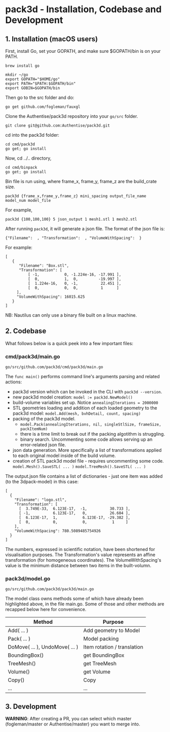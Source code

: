 # pack3d - Installation, Codebase and Development


## 1. Installation (macOS users)

First, install Go, set your GOPATH, and make sure $GOPATH/bin is on your PATH.

```
brew install go

mkdir ~/go
export GOPATH="$HOME/go"
export PATH="$PATH:$GOPATH/bin"
export GOBIN=$GOPATH/bin
```

Then go to the src folder and do:

```
go get github.com/fogleman/fauxgl
```

Clone the Authentise/pack3d repository into your ```go/src``` folder.
```
git clone git@github.com:Authentise/pack3d.git
```

cd into the pack3d folder:
```
cd cmd/pack3d
go get; go install
```

Now, cd ../.. directory,
```
cd cmd/binpack
go get; go install
```

Bin file is run using, where frame_x, frame_y, frame_z are the build_crate size.
```
pack3d {frame_x,frame_y,frame_z} mini_spacing output_file_name model_num model_file
```

For example,
```
pack3d {100,100,100} 5 json_output 1 mesh1.stl 1 mesh2.stl
```

After running `pack3d`, it will generate a json file. The format of the json file is:

```
{"Filename":  , "Transformation":  , "VolumeWithSpacing":  }
```

For example:

```
[
   {
      "Filename": "Box.stl",
      "Transformation": [
          [ -1,           0, -1.224e-16, -17.991 ],
          [  0,           1,  0,         -19.997 ],
          [  1.224e-16,   0, -1,          22.451 ],
          [  0,           0,  0,          1      ]
     ],
     "VolumeWithSpacing": 16015.625
   }
]
```

NB: Nautilus can only use a binary file built on a linux machine.

## 2. Codebase

What follows below is a quick peek into a few important files:

### cmd/pack3d/main.go
```go/src/github.com/pack3d/cmd/pack3d/main.go```

The ```func main()``` performs command line's arguments parsing and related actions:

- pack3d version which can be invoked in the CLI with ```pack3d --version```.
- new pack3d model creation: ```model := pack3d.NewModel()```
- build-volume variables set up. Notice ```annealingIterations = 2000000```
- STL geometries loading and addition of each loaded geometry to the pack3d model: ```model.Add(mesh, bvhDetail, count, spacing)```
- packing of the pack3d model.
  - ```model.Pack(annealingIterations, nil, singleStlSize, frameSize, packItemNum)```
  - there is a time limit to break out if the packing algotithm is struggling.
  - binary search. Uncommenting some code allows serving up an error-related json file.
- json data generation. More specifically a list of transformations applied to each original model inside of the build volume.
- creation of STL pack3d model file - requires uncommenting some code. ```model.Mesh().SaveSTL( ... )```
```model.TreeMesh().SaveSTL( ... )```

The output.json file contains a list of dictionaries - just one item was added (to the 3dpack-model) in this case:

```
[
  {
    "Filename": "logo.stl",
    "Transformation": [
      [  3.749E-33,  6.123E-17,  -1,          30.733 ],
      [ -1,          6.123E-17,   0,          26.604 ],
      [  6.123E-17,  1,           6.123E-17, -29.382 ],
      [  0,          0,           0,           1     ]
    ],
    "VolumeWithSpacing": 780.5089485754926
  }
]
```

The numbers, expressed in scientific notation, have been shortened for visualisation purposes. The Transformation's value represents an affine transformation (for homogeneous coordinates). The VolumeWithSpacing's value is the minimum distance between two items in the built-volumn.

### pack3d/model.go

```go/src/github.com/pack3d/pack3d/main.go```

The model class owns methods some of which have already been highlighted above, in the file main.go. Some of those and other methods are recapped below here for convenience.

|Method|Purpose|
|-|-|
|Add( ... )|Add geometry to Model|
|Pack( ... )|Model packing|
|DoMove( ... ), UndoMove( ... )|Item rotation / translation|
|BoundingBox()| get BoundingBox |
|TreeMesh()|get TreeMesh|
|Volume()|get Volume |
|Copy()| Copy |
|...|...|


## 3. Development

__WARNING__: After creating a PR, you can select which master (fogleman/master or Authentise/master) you want to merge into.